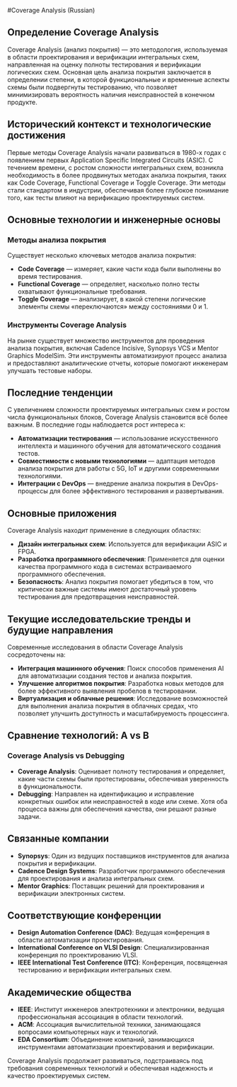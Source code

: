 #Coverage Analysis (Russian)

## Определение Coverage Analysis

Coverage Analysis (анализ покрытия) — это методология, используемая в области проектирования и верификации интегральных схем, направленная на оценку полноты тестирования и верификации логических схем. Основная цель анализа покрытия заключается в определении степени, в которой функциональные и временные аспекты схемы были подвергнуты тестированию, что позволяет минимизировать вероятность наличия неисправностей в конечном продукте.

## Исторический контекст и технологические достижения

Первые методы Coverage Analysis начали развиваться в 1980-х годах с появлением первых Application Specific Integrated Circuits (ASIC). С течением времени, с ростом сложности интегральных схем, возникла необходимость в более продвинутых методах анализа покрытия, таких как Code Coverage, Functional Coverage и Toggle Coverage. Эти методы стали стандартом в индустрии, обеспечивая более глубокое понимание того, как тесты влияют на верификацию проектируемых систем.

## Основные технологии и инженерные основы

### Методы анализа покрытия

Существует несколько ключевых методов анализа покрытия:

- **Code Coverage** — измеряет, какие части кода были выполнены во время тестирования.
- **Functional Coverage** — определяет, насколько полно тесты охватывают функциональные требования.
- **Toggle Coverage** — анализирует, в какой степени логические элементы схемы «переключаются» между состояниями 0 и 1.

### Инструменты Coverage Analysis

На рынке существует множество инструментов для проведения анализа покрытия, включая Cadence Incisive, Synopsys VCS и Mentor Graphics ModelSim. Эти инструменты автоматизируют процесс анализа и предоставляют аналитические отчеты, которые помогают инженерам улучшать тестовые наборы.

## Последние тенденции

С увеличением сложности проектируемых интегральных схем и ростом числа функциональных блоков, Coverage Analysis становится всё более важным. В последние годы наблюдается рост интереса к:

- **Автоматизации тестирования** — использование искусственного интеллекта и машинного обучения для автоматического создания тестов.
- **Совместимости с новыми технологиями** — адаптация методов анализа покрытия для работы с 5G, IoT и другими современными технологиями.
- **Интеграции с DevOps** — внедрение анализа покрытия в DevOps-процессы для более эффективного тестирования и развертывания.

## Основные приложения

Coverage Analysis находит применение в следующих областях:

- **Дизайн интегральных схем**: Используется для верификации ASIC и FPGA.
- **Разработка программного обеспечения**: Применяется для оценки качества программного кода в системах встраиваемого программного обеспечения.
- **Безопасность**: Анализ покрытия помогает убедиться в том, что критически важные системы имеют достаточный уровень тестирования для предотвращения неисправностей.

## Текущие исследовательские тренды и будущие направления

Современные исследования в области Coverage Analysis сосредоточены на:

- **Интеграция машинного обучения**: Поиск способов применения AI для автоматизации создания тестов и анализа покрытия.
- **Улучшение алгоритмов покрытия**: Разработка новых методов для более эффективного выявления пробелов в тестировании.
- **Виртуализация и облачные решения**: Исследование возможностей для выполнения анализа покрытия в облачных средах, что позволяет улучшить доступность и масштабируемость процессинга.

## Сравнение технологий: A vs B

### Coverage Analysis vs Debugging

- **Coverage Analysis**: Оценивает полноту тестирования и определяет, какие части схемы были протестированы, обеспечивая уверенность в функциональности.
- **Debugging**: Направлен на идентификацию и исправление конкретных ошибок или неисправностей в коде или схеме. Хотя оба процесса важны для обеспечения качества, они решают разные задачи.

## Связанные компании

- **Synopsys**: Один из ведущих поставщиков инструментов для анализа покрытия и верификации.
- **Cadence Design Systems**: Разработчик программного обеспечения для проектирования и анализа интегральных схем.
- **Mentor Graphics**: Поставщик решений для проектирования и верификации электронных систем.

## Соответствующие конференции

- **Design Automation Conference (DAC)**: Ведущая конференция в области автоматизации проектирования.
- **International Conference on VLSI Design**: Специализированная конференция по проектированию VLSI.
- **IEEE International Test Conference (ITC)**: Конференция, посвященная тестированию и верификации интегральных схем.

## Академические общества

- **IEEE**: Институт инженеров электротехники и электроники, ведущая профессиональная ассоциация в области технологий.
- **ACM**: Ассоциация вычислительной техники, занимающаяся вопросами компьютерных наук и технологий.
- **EDA Consortium**: Объединение компаний, занимающихся инструментами автоматизации проектирования и верификации.

Coverage Analysis продолжает развиваться, подстраиваясь под требования современных технологий и обеспечивая надежность и качество проектируемых систем.